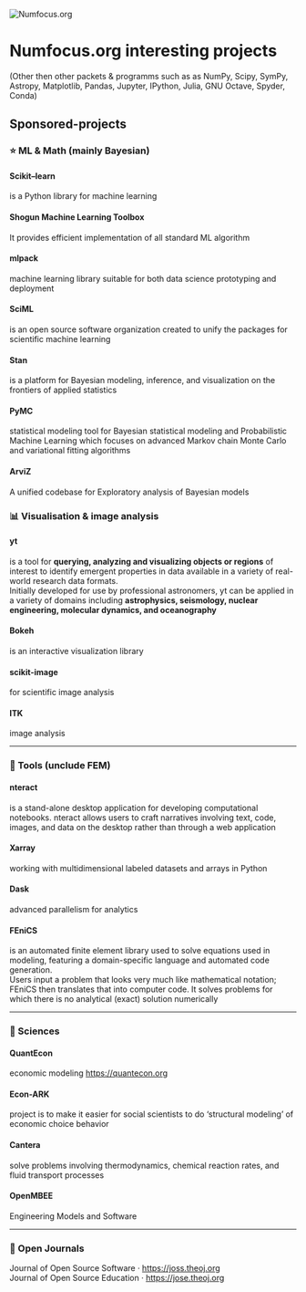 ![Numfocus.org](https://numfocus.org/wp-content/uploads/2017/03/numfocusweblogo_orig-1.png) 
# Numfocus.org interesting projects  
(Other then other packets & programms such as as NumPy, Scipy, SymPy, Astropy, Matplotlib, Pandas, Jupyter, IPython, Julia, GNU Octave, Spyder, Conda)

## Sponsored-projects

### ⭐ ML & Math (mainly Bayesian)

#### Scikit–learn 
is a Python library for machine learning

#### Shogun Machine Learning Toolbox
It provides efficient implementation of all standard ML algorithm           

#### mlpack             
machine learning library suitable for both data science prototyping and deployment                 

#### SciML          
is an open source software organization created to unify the packages for scientific machine learning                     

#### Stan           
is a platform for Bayesian modeling, inference, and visualization on the frontiers of applied statistics                   

#### PyMC
statistical modeling tool for Bayesian statistical modeling and Probabilistic Machine Learning which focuses on advanced Markov chain Monte Carlo and variational fitting algorithms                   

#### ArviZ
A unified codebase for Exploratory analysis of Bayesian models                


### 📊 Visualisation & image analysis

#### yt                   
is a tool for **querying, analyzing and visualizing objects or regions** of interest to identify emergent properties in data available in a variety of real-world research data formats.             
Initially developed for use by professional astronomers, yt can be applied in a variety of domains including **astrophysics, seismology, nuclear engineering, molecular dynamics, and oceanography**              

#### Bokeh 
is an interactive visualization library               

#### scikit-image              
for scientific image analysis                

#### ITK 
image analysis              
                      
            
- - - 

### 🔩 Tools (unclude FEM)

#### nteract              
is a stand-alone desktop application for developing computational notebooks. nteract allows users to craft narratives involving text, code, images, and data on the desktop rather than through a web application                  

#### Xarray 
working with multidimensional labeled datasets and arrays in Python             

#### Dask 
advanced parallelism for analytics               

#### FEniCS                  
is an automated finite element library used to solve equations used in modeling, featuring a domain-specific language and automated code generation.              
Users input a problem that looks very much like mathematical notation;              
FEniCS then translates that into computer code. It solves problems for which there is no analytical (exact) solution numerically              

- - - 
### 🔬 Sciences

#### QuantEcon            
economic modeling https://quantecon.org               

#### Econ-ARK            
project is to make it easier for social scientists to do ‘structural modeling’ of economic choice behavior                     

#### Cantera 
solve problems involving thermodynamics, chemical reaction rates, and fluid transport processes                  

#### OpenMBEE 
Engineering Models and Software      

- - - 

### 📘 Open Journals               
Journal of Open Source Software · https://joss.theoj.org                          
Journal of Open Source Education · https://jose.theoj.org                    













